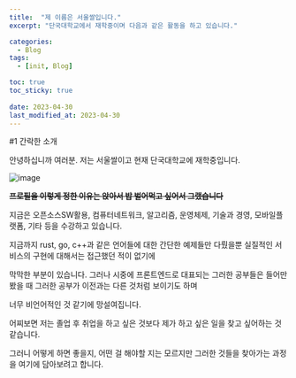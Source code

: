 ```yaml
---
title:  "제 이름은 서울쌀입니다."
excerpt: "단국대학교에서 재학중이며 다음과 같은 활동을 하고 있습니다."

categories:
  - Blog
tags:
  - [init, Blog]

toc: true
toc_sticky: true
 
date: 2023-04-30
last_modified_at: 2023-04-30
---
```

<!--본문 시작-->
#1 간락한 소개

안녕하십니까 여러분. 저는 서울쌀이고 현재 단국대학교에 재학중입니다.

![image](https://encrypted-tbn0.gstatic.com/images?q=tbn:ANd9GcQ13OvrfNt4J9P0fXCZjhQ5UJ-xyOlLHAgu5w&usqp=CAU)

~~**프로필을 이렇게 정한 이유는 앉아서 밥 벌어먹고 싶어서 그랬습니다**~~

지금은 오픈소스SW활용, 컴퓨터네트워크, 알고리즘, 운영체제, 기술과 경영, 모바일플랫폼, 기타 등을 수강하고 있습니다. 

지금까지 rust, go, c++과 같은 언어들에 대한 간단한 예제들만 다뤘을뿐 실질적인 서비스의 구현에 대해서는 접근했던 적이 없기에 

막막한 부분이 있습니다. 그러나 시중에 프론트엔드로 대표되는 그러한 공부들은 들어만 봤을 때 그러한 공부가 이전과는 다른 것처럼 보이기도 하며 

너무 비언어적인 것 같기에 망설여집니다. 

어찌보면 저는 졸업 후 취업을 하고 싶은 것보다 제가 하고 싶은 일을 찾고 싶어하는 것 같습니다. 

그러니 어떻게 하면 좋을지, 어떤 걸 해야할 지는 모르지만 그러한 것들을 찾아가는 과정을 여기에 담아보려고 합니다. 

